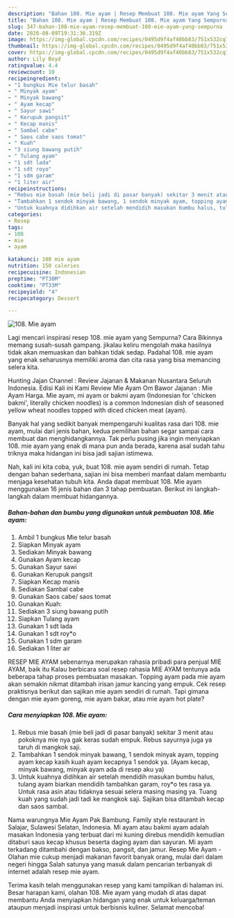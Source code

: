 ```yaml
---
description: "Bahan 108. Mie ayam | Resep Membuat 108. Mie ayam Yang Sempurna"
title: "Bahan 108. Mie ayam | Resep Membuat 108. Mie ayam Yang Sempurna"
slug: 347-bahan-108-mie-ayam-resep-membuat-108-mie-ayam-yang-sempurna
date: 2020-08-09T19:31:36.319Z
image: https://img-global.cpcdn.com/recipes/0495d9f4af40bb83/751x532cq70/108-mie-ayam-foto-resep-utama.jpg
thumbnail: https://img-global.cpcdn.com/recipes/0495d9f4af40bb83/751x532cq70/108-mie-ayam-foto-resep-utama.jpg
cover: https://img-global.cpcdn.com/recipes/0495d9f4af40bb83/751x532cq70/108-mie-ayam-foto-resep-utama.jpg
author: Lily Boyd
ratingvalue: 4.4
reviewcount: 10
recipeingredient:
- "1 bungkus Mie telur basah"
- " Minyak ayam"
- " Minyak bawang"
- " Ayam kecap"
- " Sayur sawi"
- " Kerupuk pangsit"
- " Kecap manis"
- " Sambal cabe"
- " Saos cabe saos tomat"
- " Kuah"
- "3 siung bawang putih"
- " Tulang ayam"
- "1 sdt lada"
- "1 sdt royo"
- "1 sdm garam"
- "1 liter air"
recipeinstructions:
- "Rebus mie basah (mie beli jadi di pasar banyak) sekitar 3 menit atau pokoknya mie nya gak keras sudah empuk. Rebus sayurnya juga ya taruh di mangkok saji."
- "Tambahkan 1 sendok minyak bawang, 1 sendok minyak ayam, topping ayam kecap kasih kuah ayam kecapnya 1 sendok ya. (Ayam kecap, minyak bawang, minyak ayam ada di resep aku ya)"
- "Untuk kuahnya didihkan air setelah mendidih masukan bumbu halus, tulang ayam biarkan mendidih tambahkan garam, roy*o tes rasa ya. Untuk rasa asin atau tidaknya sesuai selera masing masing ya. Tuang kuah yang sudah jadi tadi ke mangkok saji. Sajikan bisa ditambah kecap dan saos sambal."
categories:
- Resep
tags:
- 108
- mie
- ayam

katakunci: 108 mie ayam 
nutrition: 150 calories
recipecuisine: Indonesian
preptime: "PT30M"
cooktime: "PT33M"
recipeyield: "4"
recipecategory: Dessert

---
```



![108. Mie ayam](https://img-global.cpcdn.com/recipes/0495d9f4af40bb83/751x532cq70/108-mie-ayam-foto-resep-utama.jpg)

Lagi mencari inspirasi resep 108. mie ayam yang Sempurna? Cara Bikinnya memang susah-susah gampang. jikalau keliru mengolah maka hasilnya tidak akan memuaskan dan bahkan tidak sedap. Padahal 108. mie ayam yang enak seharusnya memiliki aroma dan cita rasa yang bisa memancing selera kita.

Hunting Jajan Channel : Review Jajanan &amp; Makanan Nusantara Seluruh Indonesia. Edisi Kali ini Kami Review Mie Ayam Om Bawor Jajanan : Mie Ayam Harga. Mie ayam, mi ayam or bakmi ayam (Indonesian for &#39;chicken bakmi&#39;, literally chicken noodles) is a common Indonesian dish of seasoned yellow wheat noodles topped with diced chicken meat (ayam).

Banyak hal yang sedikit banyak mempengaruhi kualitas rasa dari 108. mie ayam, mulai dari jenis bahan, kedua pemilihan bahan segar sampai cara membuat dan menghidangkannya. Tak perlu pusing jika ingin menyiapkan 108. mie ayam yang enak di mana pun anda berada, karena asal sudah tahu triknya maka hidangan ini bisa jadi sajian istimewa.


Nah, kali ini kita coba, yuk, buat 108. mie ayam sendiri di rumah. Tetap dengan bahan sederhana, sajian ini bisa memberi manfaat dalam membantu menjaga kesehatan tubuh kita. Anda dapat membuat 108. Mie ayam menggunakan 16 jenis bahan dan 3 tahap pembuatan. Berikut ini langkah-langkah dalam membuat hidangannya.

<!--inarticleads1-->

##### Bahan-bahan dan bumbu yang digunakan untuk pembuatan 108. Mie ayam:

1. Ambil 1 bungkus Mie telur basah
1. Siapkan  Minyak ayam
1. Sediakan  Minyak bawang
1. Gunakan  Ayam kecap
1. Gunakan  Sayur sawi
1. Gunakan  Kerupuk pangsit
1. Siapkan  Kecap manis
1. Sediakan  Sambal cabe
1. Gunakan  Saos cabe/ saos tomat
1. Gunakan  Kuah:
1. Sediakan 3 siung bawang putih
1. Siapkan  Tulang ayam
1. Gunakan 1 sdt lada
1. Gunakan 1 sdt roy*o
1. Gunakan 1 sdm garam
1. Sediakan 1 liter air


RESEP MIE AYAM sebenarnya merupakan rahasia pribadi para penjual MIE AYAM, baik itu Kalau berbicara soal resep rahasia MIE AYAM tentunya ada beberapa tahap proses pembuatan masakan. Topping ayam pada mie ayam akan semakin nikmat ditambah irisan jamur kancing yang empuk. Cek resep praktisnya berikut dan sajikan mie ayam sendiri di rumah. Tapi gimana dengan mie ayam goreng, mie ayam bakar, atau mie ayam hot plate? 

<!--inarticleads2-->

##### Cara menyiapkan 108. Mie ayam:

1. Rebus mie basah (mie beli jadi di pasar banyak) sekitar 3 menit atau pokoknya mie nya gak keras sudah empuk. Rebus sayurnya juga ya taruh di mangkok saji.
1. Tambahkan 1 sendok minyak bawang, 1 sendok minyak ayam, topping ayam kecap kasih kuah ayam kecapnya 1 sendok ya. (Ayam kecap, minyak bawang, minyak ayam ada di resep aku ya)
1. Untuk kuahnya didihkan air setelah mendidih masukan bumbu halus, tulang ayam biarkan mendidih tambahkan garam, roy*o tes rasa ya. Untuk rasa asin atau tidaknya sesuai selera masing masing ya. Tuang kuah yang sudah jadi tadi ke mangkok saji. Sajikan bisa ditambah kecap dan saos sambal.


Nama warungnya Mie Ayam Pak Bambung. Family style restaurant in Salajar, Sulawesi Selatan, Indonesia. Mi ayam atau bakmi ayam adalah masakan Indonesia yang terbuat dari mi kuning direbus mendidih kemudian ditaburi saus kecap khusus beserta daging ayam dan sayuran. Mi ayam terkadang ditambahi dengan bakso, pangsit, dan jamur. Resep Mie Ayam - Olahan mie cukup menjadi makanan favorit banyak orang, mulai dari dalam negeri hingga Salah satunya yang masuk dalam pencarian terbanyak di internet adalah resep mie ayam. 

Terima kasih telah menggunakan resep yang kami tampilkan di halaman ini. Besar harapan kami, olahan 108. Mie ayam yang mudah di atas dapat membantu Anda menyiapkan hidangan yang enak untuk keluarga/teman ataupun menjadi inspirasi untuk berbisnis kuliner. Selamat mencoba!
